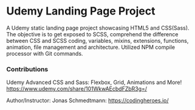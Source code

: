 # Udemy Landing Page Project

A Udemy static landing page project showcasing HTML5 and CSS(Sass). The objective is to get exposed to SCSS, comprehend the difference between CSS and SCSS coding, variables, mixins, extensions, functions, animation, file management and architecture. Utilized NPM compile processor with Git commands.

### Contributions

Udemy Advanced CSS and Sass: Flexbox, Grid, Animations and More! https://www.udemy.com/share/101WkwAEcbdFZbR3g=/

Author/Instructor: Jonas Schmedtmann: https://codingheroes.io/



